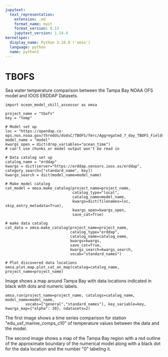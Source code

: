 ```yaml
---
jupytext:
  text_representation:
    extension: .md
    format_name: myst
    format_version: 0.13
    jupytext_version: 1.14.4
kernelspec:
  display_name: Python 3.10.8 ('omsa')
  language: python
  name: python3
---
```


# TBOFS

Sea water temperature comparison between the Tampa Bay NOAA OFS model and IOOS ERDDAP Datasets.

```{code-cell} ipython3
import ocean_model_skill_assessor as omsa
```

```{code-cell} ipython3
project_name = "tbofs"
key = "temp"
```

```{code-cell} ipython3
# Model set up
loc = "https://opendap.co-ops.nos.noaa.gov/thredds/dodsC/TBOFS/fmrc/Aggregated_7_day_TBOFS_Fields_Forecast_best.ncd"
model_name = "model"
kwargs_open = dict(drop_variables="ocean_time")
# can't use chunks or model output won't be read in 

# Data catalog set up
catalog_name = "erddap"
kwargs = dict(server="https://erddap.sensors.ioos.us/erddap", category_search=["standard_name", key])
kwargs_search = dict(model_name=model_name)
```

```{code-cell} ipython3
# Make model catalog
cat_model = omsa.make_catalog(project_name=project_name, 
                              catalog_type="local", 
                              catalog_name=model_name, 
                              kwargs=dict(filenames=loc, skip_entry_metadata=True),
                              kwargs_open=kwargs_open,
                              save_cat=True)
```

```{code-cell} ipython3
# make data catalog
cat_data = omsa.make_catalog(project_name=project_name, 
                             catalog_type="erddap", 
                             catalog_name=catalog_name, 
                             kwargs=kwargs,
                             save_cat=True,
                             kwargs_search=kwargs_search,
                             vocab="standard_names")
```

```{code-cell} ipython3
# Plot discovered data locations
omsa.plot.map.plot_cat_on_map(catalog=catalog_name, project_name=project_name)
```

Image shows a map around Tampa Bay with data locations indicated in black with dots and numeric labels.

```{code-cell} ipython3
omsa.run(project_name=project_name, catalogs=catalog_name, model_name=model_name,
         vocabs=["general","standard_names"], key_variable=key, kwargs_map={"alpha": 20}, ndatasets=2)
```

The first image shows a time series comparison for station "edu_usf_marine_comps_c10" of temperature values between the data and the model. 

The second image shows a map of the Tampa Bay region with a red outline of the approximate boundary of the numerical model along with a black dot for the data location and the number "0" labeling it.

```{code-cell} ipython3

```
